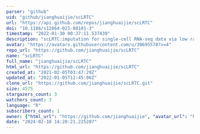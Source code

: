 ```yaml
---
parser: "github"
uid: "github/jianghuaijie/scLRTC"
url: "https://api.github.com/repos/jianghuaijie/scLRTC"
doi: "10.1186/s12864-021-08101-3"
timestamp: "2022-01-30 00:37:11.537439"
description: "scLRTC:imputation for single-cell RNA-seq data via low rank tensor completion"
avatar: "https://avatars.githubusercontent.com/u/30695578?v=4"
repo_url: "https://github.com/jianghuaijie/scLRTC"
name: "scLRTC"
full_name: "jianghuaijie/scLRTC"
html_url: "https://github.com/jianghuaijie/scLRTC"
created_at: "2021-02-05T03:47:29Z"
updated_at: "2022-01-05T12:45:06Z"
clone_url: "https://github.com/jianghuaijie/scLRTC.git"
size: 4575
stargazers_count: 3
watchers_count: 3
language: "R"
subscribers_count: 1
owner: {"html_url": "https://github.com/jianghuaijie", "avatar_url": "https://avatars.githubusercontent.com/u/30695578?v=4", "login": "jianghuaijie", "type": "User"}
date: "2024-02-10 14:20:21.225207"
---
```

